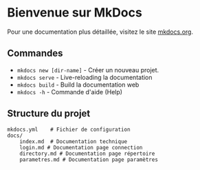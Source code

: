 # Bienvenue sur MkDocs

Pour une documentation plus détaillée, visitez le site [mkdocs.org](https://www.mkdocs.org).

## Commandes

* `mkdocs new [dir-name]` - Créer un nouveau projet.
* `mkdocs serve` - Live-reloading la documentation
* `mkdocs build` - Build la documentation web
* `mkdocs -h` - Commande d'aide (Help)

## Structure du projet

    mkdocs.yml    # Fichier de configuration
    docs/
        index.md  # Documentation technique
        login.md # Documentation page connection
        directory.md # Documentation page répertoire
        parametres.md # Documentation page paramètres
    
